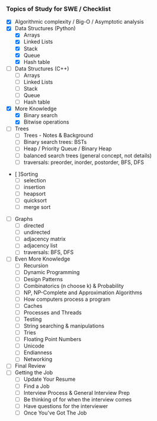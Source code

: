 ### Topics of Study for SWE / Checklist
- [X] Algorithmic complexity / Big-O / Asymptotic analysis
- [X] Data Structures (Python)
    - [X] Arrays
    - [X] Linked Lists
    - [X] Stack
    - [X] Queue
    - [X] Hash table
- [ ] Data Structures (C++)
    - [ ] Arrays
    - [ ] Linked Lists
    - [ ] Stack
    - [ ] Queue
    - [ ] Hash table
- [X] More Knowledge
    - [X] Binary search
    - [X] Bitwise operations
- [ ] Trees
    - [ ] Trees - Notes & Background
    - [ ] Binary search trees: BSTs
    - [ ] Heap / Priority Queue / Binary Heap
    - [ ] balanced search trees (general concept, not details)
    - [ ] traversals: preorder, inorder, postorder, BFS, DFS
- [ ]Sorting
    - [ ] selection
    - [ ] insertion
    - [ ] heapsort
    - [ ] quicksort
    - [ ] merge sort
- [ ] Graphs
    - [ ] directed
    - [ ] undirected
    - [ ] adjacency matrix
    - [ ] adjacency list
    - [ ] traversals: BFS, DFS
- [ ] Even More Knowledge
    - [ ] Recursion
    - [ ] Dynamic Programming
    - [ ] Design Patterns
    - [ ] Combinatorics (n choose k) & Probability
    - [ ] NP, NP-Complete and Approximation Algorithms
    - [ ] How computers process a program
    - [ ] Caches
    - [ ] Processes and Threads
    - [ ] Testing
    - [ ] String searching & manipulations
    - [ ] Tries
    - [ ] Floating Point Numbers
    - [ ] Unicode
    - [ ] Endianness
    - [ ] Networking
- [ ] Final Review
- [ ] Getting the Job
    - [ ] Update Your Resume
    - [ ] Find a Job
    - [ ] Interview Process & General Interview Prep
    - [ ] Be thinking of for when the interview comes
    - [ ] Have questions for the interviewer
    - [ ] Once You've Got The Job